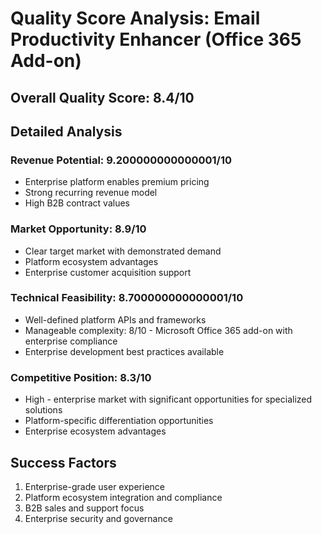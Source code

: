 # Quality Score Analysis: Email Productivity Enhancer (Office 365 Add-on)

## Overall Quality Score: 8.4/10

## Detailed Analysis

### Revenue Potential: 9.200000000000001/10
- Enterprise platform enables premium pricing
- Strong recurring revenue model
- High B2B contract values

### Market Opportunity: 8.9/10
- Clear target market with demonstrated demand
- Platform ecosystem advantages
- Enterprise customer acquisition support

### Technical Feasibility: 8.700000000000001/10
- Well-defined platform APIs and frameworks
- Manageable complexity: 8/10 - Microsoft Office 365 add-on with enterprise compliance
- Enterprise development best practices available

### Competitive Position: 8.3/10
- High - enterprise market with significant opportunities for specialized solutions
- Platform-specific differentiation opportunities
- Enterprise ecosystem advantages

## Success Factors
1. Enterprise-grade user experience
2. Platform ecosystem integration and compliance
3. B2B sales and support focus
4. Enterprise security and governance

